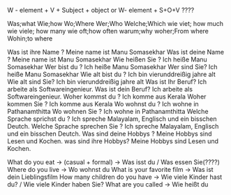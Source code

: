 W - element + V + Subject + object
or
W- element + S+O+V ????
 
Was;what
Wie;how
Wo;Where
Wer;Who
Welche;Which
wie viet; how much
wie viele; how many
wie oft;how often
warum;why
woher;From where
Wohin;to where


Was ist ihre Name ? Meine name ist Manu Somasekhar 
Was ist deine Name ? Meine name ist Manu Somasekhar 
Wie heißen Sie ? Ich heiße Manu Somasekhar
Wer bist du ? Ich heiße Manu Somasekhar
Wer sind Sie? Ich heiße Manu Somasekhar
Wie alt bist du ? Ich bin vier­und­dreißig jahre alt
Wie alt sind Sie? Ich bin vier­und­dreißig jahre alt
Was ist Ihr Beruf? Ich arbeite als Softwareingenieur.
Was ist dein Beruf? Ich arbeite als Softwareingenieur.
Woher kommst du ? Ich komme aus Kerala
Woher kommen Sie ? Ich komme aus Kerala
Wo wohnst du ? Ich wohne in Pathanamthitta
Wo wohnen Sie ? Ich wohne in Pathanamthitta
Welche Sprache sprichst du ? Ich spreche Malayalam, Englisch und ein bisschen Deutch.
Welche Sprache sprechen Sie ? Ich spreche Malayalam, Englisch und ein bisschen Deutch.
Was sind deine Hobbys ? Meine Hobbys sind Lesen und Kochen.
was sind ihre Hobbys? Meine Hobbys sind Lesen und Kochen.




What do you eat -> (casual + formal) -> Was isst du / Was essen Sie(????)
Where do you live -> Wo wohnst du
What is your favorite film -> Was ist dein Lieblingsfilm
How many children do you have -> Wie viele Kinder hast du? / Wie viele Kinder haben Sie?
What are you called -> Wie heißt du



